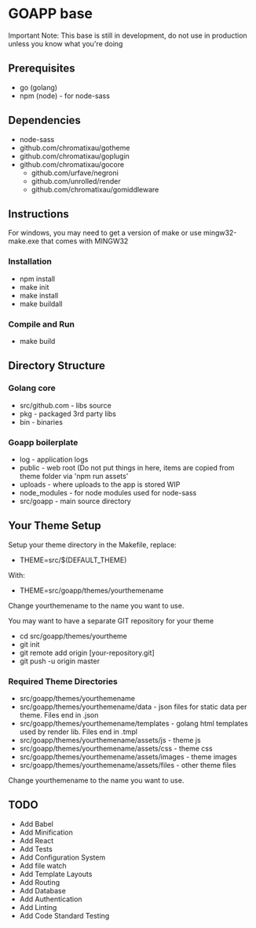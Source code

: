 # GOAPP base

Important Note: This base is still in development, do not use in production unless you know what you're doing

## Prerequisites
* go (golang)
* npm (node) - for node-sass

## Dependencies

* node-sass
* github.com/chromatixau/gotheme
* github.com/chromatixau/goplugin
* github.com/chromatixau/gocore
  * github.com/urfave/negroni
  * github.com/unrolled/render
  * github.com/chromatixau/gomiddleware

## Instructions

For windows, you may need to get a version of make or use mingw32-make.exe that comes with MINGW32

### Installation
* npm install
* make init
* make install
* make buildall

### Compile and Run
* make build

## Directory Structure

### Golang core
* src/github.com - libs source
* pkg - packaged 3rd party libs
* bin - binaries

### Goapp boilerplate
* log - application logs
* public - web root (Do not put things in here, items are copied from theme folder via 'npm run assets'
* uploads - where uploads to the app is stored WIP
* node_modules - for node modules used for node-sass
* src/goapp - main source directory

## Your Theme Setup

Setup your theme directory in the Makefile, replace:

* THEME=src/$(DEFAULT_THEME)

With:

* THEME=src/goapp/themes/yourthemename

Change yourthemename to the name you want to use.

You may want to have a separate GIT repository for your theme

* cd src/goapp/themes/yourtheme
* git init
* git remote add origin [your-repository.git]
* git push -u origin master

### Required Theme Directories
* src/goapp/themes/yourthemename
* src/goapp/themes/yourthemename/data - json files for static data per theme. Files end in .json
* src/goapp/themes/yourthemename/templates - golang html templates used by render lib. Files end in .tmpl
* src/goapp/themes/yourthemename/assets/js - theme js
* src/goapp/themes/yourthemename/assets/css - theme css
* src/goapp/themes/yourthemename/assets/images - theme images
* src/goapp/themes/yourthemename/assets/files - other theme files

Change yourthemename to the name you want to use.

## TODO

* Add Babel
* Add Minification
* Add React
* Add Tests
* Add Configuration System
* Add file watch
* Add Template Layouts
* Add Routing
* Add Database
* Add Authentication
* Add Linting
* Add Code Standard Testing

